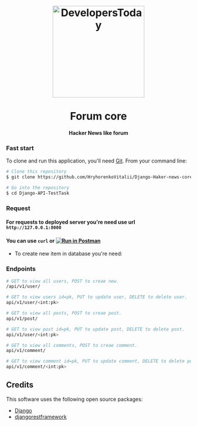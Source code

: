 
<h1 align="center">
   <br>
  <a href="https://s.dou.ua/CACHE/images/img/static/companies/develops-logo/"><img src="https://s.dou.ua/CACHE/images/img/static/companies/develops-logo/ff10e32a80991c6a634119ccc795c174.png" alt="DevelopersToday" width="250"></a>
  <br>
  <br>
  Forum core
  <br>
</h1>

<h4 align="center">Hacker News like forum</h4>

### Fast start

To clone and run this application, you'll need [Git](https://git-scm.com). 
From your command line:

```bash
# Clone this repository
$ git clone https://github.com/HryhorenkoVitalii/Django-Haker-news-core.git

# Go into the repository
$ cd Django-API-TestTask


```
### Request
####   For requests to deployed server you're need use url `http://127.0.0.1:8000`
#### You can use `curl` or [![Run in Postman](https://run.pstmn.io/button.svg)](https://app.getpostman.com/run-collection/907f4883dc56d8162103#?env%5Bcollections_for_developstoday%5D=W3sia2V5IjoibG9jYWwiLCJ2YWx1ZSI6ImxvY2FsIiwiZW5hYmxlZCI6dHJ1ZSwidHlwZSI6InRleHQifSx7ImtleSI6InNlcnZlciIsInZhbHVlIjoic2VydmVyIiwiZW5hYmxlZCI6dHJ1ZSwidHlwZSI6InRleHQifV0=)
* To create new item in database you're need:

### Endpoints
```bash
# GET to view all users, POST to creae new.
/api/v1/user/

# GET to view users id=pk, PUT to update user, DELETE to delete user.
api/v1/user/<int:pk>

# GET to view all posts, POST to creae post.
api/v1/post/

# GET to view post id=pk, PUT to update post, DELETE to delete post.
api/v1/user/<int:pk>

# GET to view all comments, POST to creae comment.
api/v1/comment/

# GET to view comment id=pk, PUT to update comment, DELETE to delete pomment.
api/v1/comment/<int:pk>
```

## Credits

This software uses the following open source packages:

- [Django](https://www.djangoproject.com/)
- [djangorestframework](https://www.django-rest-framework.org/)
